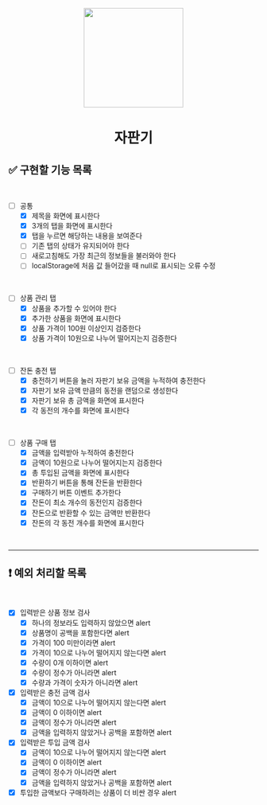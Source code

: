 <p align="middle" >
  <img width="200px;" src="https://github.com/woowacourse/javascript-vendingmachine-precourse/blob/main/images/beverage_icon.png?raw=true"/>
</p>
<h1 align="middle">자판기</h1>

## ✅ 구현할 기능 목록

<br>

- [ ] 공통
  - [x] 제목을 화면에 표시한다
  - [x] 3개의 탭을 화면에 표시한다
  - [x] 탭을 누르면 해당하는 내용을 보여준다
  - [ ] 기존 탭의 상태가 유지되어야 한다
  - [ ] 새로고침해도 가장 최근의 정보들을 불러와야 한다
  - [ ] localStorage에 처음 값 들어갔을 때 null로 표시되는 오류 수정

<br>

- [ ] 상품 관리 탭
  - [x] 상품을 추가할 수 있어야 한다
  - [x] 추가한 상품을 화면에 표시한다
  - [x] 상품 가격이 100원 이상인지 검증한다
  - [x] 상품 가격이 10원으로 나누어 떨어지는지 검증한다

<br>

- [ ] 잔돈 충전 탭
  - [x] 충전하기 버튼을 눌러 자판기 보유 금액을 누적하여 충전한다
  - [x] 자판기 보유 금액 만큼의 동전을 랜덤으로 생성한다
  - [x] 자판기 보유 총 금액을 화면에 표시한다
  - [x] 각 동전의 개수를 화면에 표시한다

<br>

- [ ] 상품 구매 탭
  - [x] 금액을 입력받아 누적하여 충전한다
  - [x] 금액이 10원으로 나누어 떨어지는지 검증한다
  - [x] 총 투입된 금액을 화면에 표시한다
  - [x] 반환하기 버튼을 통해 잔돈을 반환한다
  - [x] 구매하기 버튼 이벤트 추가한다
  - [x] 잔돈이 최소 개수의 동전인지 검증한다
  - [x] 잔돈으로 반환할 수 있는 금액만 반환한다
  - [x] 잔돈의 각 동전 개수를 화면에 표시한다

<br>

--- 
## ❗️ 예외 처리할 목록

<br>

- [x] 입력받은 상품 정보 검사
  - [x] 하나의 정보라도 입력하지 않았으면 alert
  - [x] 상품명이 공백을 포함한다면 alert
  - [x] 가격이 100 미만이라면 alert
  - [x] 가격이 10으로 나누어 떨어지지 않는다면 alert
  - [x] 수량이 0개 이하이면 alert
  - [x] 수량이 정수가 아니라면 alert
  - [x] 수량과 가격이 숫자가 아니라면 alert

- [x] 입력받은 충전 금액 검사
  - [x] 금액이 10으로 나누어 떨어지지 않는다면 alert
  - [x] 금액이 0 이하이면 alert
  - [x] 금액이 정수가 아니라면 alert
  - [x] 금액을 입력하지 않았거나 공백을 포함하면 alert

- [x] 입력받은 투입 금액 검사
  - [x] 금액이 10으로 나누어 떨어지지 않는다면 alert
  - [x] 금액이 0 이하이면 alert
  - [x] 금액이 정수가 아니라면 alert
  - [x] 금액을 입력하지 않았거나 공백을 포함하면 alert

-[x] 투입한 금액보다 구매하려는 상품이 더 비싼 경우 alert